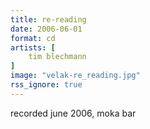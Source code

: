 ```yaml
---
title: re-reading
date: 2006-06-01
format: cd
artists: [
    tim blechmann
]
image: "velak-re_reading.jpg"
rss_ignore: true
---
```

recorded june 2006, moka bar
